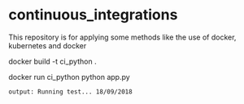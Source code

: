 # continuous_integrations
This repository is for applying some methods like the use of docker, kubernetes and docker

docker build -t ci_python .

docker run ci_python python app.py
```
output: Running test... 18/09/2018
```

